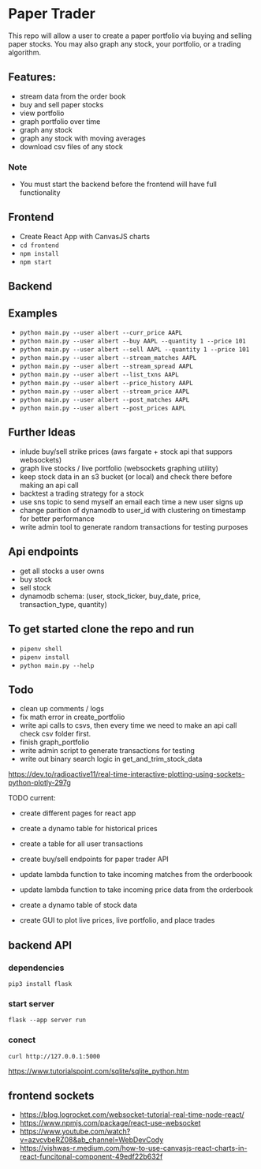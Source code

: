 # Paper Trader
This repo will allow a user to create a paper portfolio via buying and selling paper stocks. You may also graph any stock, your portfolio, or a trading algorithm. 

## Features: 
* stream data from the order book 
* buy and sell paper stocks
* view portfolio 
* graph portfolio over time 
* graph any stock 
* graph any stock with moving averages 
* download csv files of any stock 

### Note
* You must start the backend before the frontend will have full functionality

## Frontend 
* Create React App with CanvasJS charts
* `cd frontend`
* `npm install`
* `npm start`

## Backend

## Examples 
* `python main.py --user albert --curr_price AAPL`
* `python main.py --user albert --buy AAPL --quantity 1 --price 101`
* `python main.py --user albert --sell AAPL --quantity 1 --price 101`
* `python main.py --user albert --stream_matches AAPL`
* `python main.py --user albert --stream_spread AAPL`
* `python main.py --user albert --list_txns AAPL`
* `python main.py --user albert --price_history AAPL`
* `python main.py --user albert --stream_price AAPL`
* `python main.py --user albert --post_matches AAPL`
* `python main.py --user albert --post_prices AAPL`

## Further Ideas 
* inlude buy/sell strike prices (aws fargate + stock api that suppors websockets)
* graph live stocks / live portfolio (websockets graphing utility)
* keep stock data in an s3 bucket (or local) and check there before making an api call
* backtest a trading strategy for a stock 
* use sns topic to send myself an email each time a new user signs up 
* change parition of dynamodb to user_id with clustering on timestamp for better performance 
* write admin tool to generate random transactions for testing purposes 

## Api endpoints
* get all stocks a user owns 
* buy stock 
* sell stock 
* dynamodb schema: (user, stock_ticker, buy_date, price, transaction_type, quantity) 

## To get started clone the repo and run 
* `pipenv shell`
* `pipenv install`
* `python main.py --help`

## Todo
* clean up comments / logs
* fix math error in create_portfolio
* write api calls to csvs, then every time we need to make an api call check csv folder first. 
* finish graph_portfolio
* write admin script to generate transactions for testing 
* write out binary search logic in get_and_trim_stock_data

https://dev.to/radioactive11/real-time-interactive-plotting-using-sockets-python-plotly-297g

TODO current: 
* create different pages for react app 
* create a dynamo table for historical prices 
* create a table for all user transactions 
* create buy/sell endpoints for paper trader API 



* update lambda function to take incoming matches from the orderboook 
* update lambda function to take incoming price data from the orderbook 
* create a dynamo table of stock data 
* create GUI to plot live prices, live portfolio, and place trades 


## backend API 
### dependencies 
`pip3 install flask`

### start server 
`flask --app server run`

### conect 
`curl http://127.0.0.1:5000`


https://www.tutorialspoint.com/sqlite/sqlite_python.htm

## frontend sockets 
* https://blog.logrocket.com/websocket-tutorial-real-time-node-react/
* https://www.npmjs.com/package/react-use-websocket
* https://www.youtube.com/watch?v=azvcvbeRZ08&ab_channel=WebDevCody
* https://vishwas-r.medium.com/how-to-use-canvasjs-react-charts-in-react-funcitonal-component-49edf22b632f